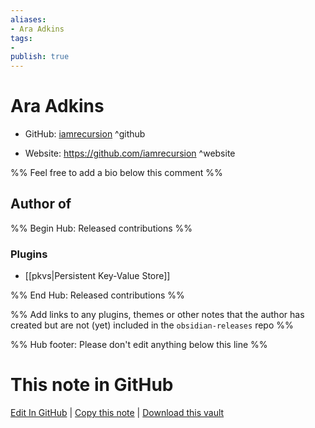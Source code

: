 ```yaml
---
aliases:
- Ara Adkins
tags:
- 
publish: true
---
```


# Ara Adkins

- GitHub: [iamrecursion](https://github.com/iamrecursion/) ^github
<!-- - Discord: `@` ^discord-->
- Website: <https://github.com/iamrecursion> ^website
<!-- - [[Publish sites|Publish site]]: <https://> ^publish-->

%% Feel free to add a bio below this comment %%


## Author of

%% Begin Hub: Released contributions %%
### Plugins
- [[pkvs|Persistent Key-Value Store]]

%% End Hub: Released contributions %%

%% Add links to any plugins, themes or other notes that the author has created but are not (yet) included in the `obsidian-releases` repo %%

<!--
### Unlisted plugins
-->

<!--
### Others
-->

<!--
## Sponsor this author
-->

<!-- - [[GitHub sponsors]]: [Sponsor @iamrecursion on GitHub Sponsors](https://github.com/sponsors/iamrecursion) ^github-sponsor-->
<!-- - [[Buy me a coffee]]: <https://> ^buy-me-a-coffee-->
<!-- - [[PayPal]]: <https://> ^paypal-->
<!-- - [[Patreon]]: <https://> ^patreon-->

<!--
## Follow this author
-->

<!-- - [[YouTube Channels|On YouTube]]: <https://> ^youtube-->
<!-- - Twitter: <https://> ^twitter-->
<!-- - ... -->

%% Hub footer: Please don't edit anything below this line %%

# This note in GitHub

<span class="git-footer">[Edit In GitHub](https://github.dev/obsidian-community/obsidian-hub/blob/main/01%20-%20Community/People/iamrecursion.md "git-hub-edit-note") | [Copy this note](https://raw.githubusercontent.com/obsidian-community/obsidian-hub/main/01%20-%20Community/People/iamrecursion.md "git-hub-copy-note") | [Download this vault](https://github.com/obsidian-community/obsidian-hub/archive/refs/heads/main.zip "git-hub-download-vault") </span>
